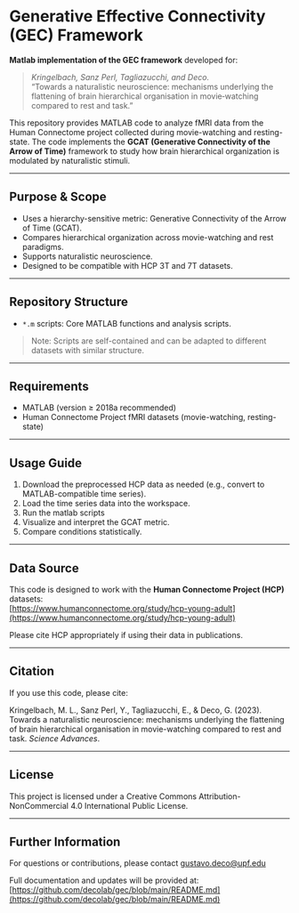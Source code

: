 # Generative Effective Connectivity (GEC) Framework

**Matlab implementation of the GEC framework** developed for:

> *Kringelbach, Sanz Perl, Tagliazucchi, and Deco.*\
> “Towards a naturalistic neuroscience: mechanisms underlying the flattening of brain hierarchical organisation in movie‑watching compared to rest and task.”

This repository provides MATLAB code to analyze fMRI data from the Human Connectome project collected during movie-watching and resting-state. The code implements the **GCAT (Generative Connectivity of the Arrow of Time)** framework to study how brain hierarchical organization is modulated by naturalistic stimuli.

---

## Purpose & Scope

- Uses a hierarchy-sensitive metric: Generative Connectivity of the Arrow of Time (GCAT).
- Compares hierarchical organization across movie-watching and rest paradigms.
- Supports naturalistic neuroscience.
- Designed to be compatible with HCP 3T and 7T datasets.

---

## Repository Structure

- `*.m` scripts: Core MATLAB functions and analysis scripts.
> Note: Scripts are self-contained and can be adapted to different datasets with similar structure.

---

## Requirements

- MATLAB (version ≥ 2018a recommended)
- Human Connectome Project fMRI datasets (movie-watching, resting-state)


---

## Usage Guide

1. Download the preprocessed HCP data as needed (e.g., convert to MATLAB-compatible time series).
2. Load the time series data into the workspace.
3. Run the matlab scripts
4. Visualize and interpret the GCAT metric.
5. Compare conditions statistically.

---

## Data Source

This code is designed to work with the **Human Connectome Project (HCP)** datasets:\
[https://www.humanconnectome.org/study/hcp-young-adult](https://www.humanconnectome.org/study/hcp-young-adult)

Please cite HCP appropriately if using their data in publications.

---

## Citation

If you use this code, please cite:

Kringelbach, M. L., Sanz Perl, Y., Tagliazucchi, E., & Deco, G. (2023). Towards a naturalistic neuroscience: mechanisms underlying the flattening of brain hierarchical organisation in movie-watching compared to rest and task. *Science Advances*.

---

## License

This project is licensed under a Creative Commons Attribution-NonCommercial 4.0 International Public License.

---

## Further Information

For questions or contributions, please contact gustavo.deco@upf.edu

Full documentation and updates will be provided at:\
[https://github.com/decolab/gec/blob/main/README.md](https://github.com/decolab/gec/blob/main/README.md)

